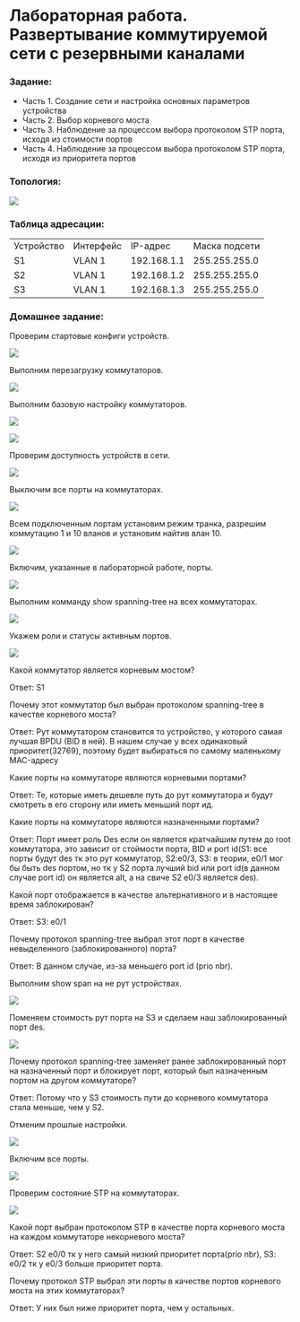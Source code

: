 #  Лабораторная работа. Развертывание коммутируемой сети с резервными каналами


###  Задание:

+ Часть 1. Создание сети и настройка основных параметров устройства
+ Часть 2. Выбор корневого моста
+ Часть 3. Наблюдение за процессом выбора протоколом STP порта, исходя из стоимости портов
+ Часть 4. Наблюдение за процессом выбора протоколом STP порта, исходя из приоритета портов





### Топология:

![](./imgs/tp.png)


### Таблица адресации:


<table>

<tr>
	<td>Устройство</td>
	<td>Интерфейс</td>
	<td>IP-адрес</td>
	<td>Маска подсети</td>
</tr>

<tr>
        <td>S1</td>
        <td>VLAN 1</td>
	  <td>192.168.1.1</td>
	  <td>255.255.255.0</td>
</tr>

<tr>
        <td>S2</td>
        <td>VLAN 1</td>
	  <td>192.168.1.2</td>
	  <td>255.255.255.0</td>
</tr>

<tr>
        <td>S3</td>
        <td>VLAN 1</td>
	  <td>192.168.1.3</td>
	  <td>255.255.255.0</td>
</tr>

</table>


### Домашнее задание:

Проверим стартовые конфиги устройств.

![](./imgs/1.png)

Выполним перезагрузку коммутаторов.

![](./imgs/2.png)

Выполним базовую настройку коммутаторов.

![](./imgs/3.png)

![](./imgs/3.1.png)

Проверим доступность устройств в сети.

![](./imgs/4.png)

Выключим все порты на коммутаторах.

![](./imgs/5.png)

Всем подключенным портам установим режим транка, разрешим коммутацию 1 и 10 вланов и установим найтив влан 10.

![](./imgs/6.png)

Включим, указанные в лабораторной работе, порты.

![](./imgs/7.png)

Выполним комманду show spanning-tree на всех коммутаторах.

![](./imgs/8.png)

Укажем роли и статусы активным портов.

![](./imgs/9.png)



Какой коммутатор является корневым мостом? 

Ответ: S1

Почему этот коммутатор был выбран протоколом spanning-tree в качестве корневого моста?

Ответ: Рут коммутатором становится то устройство, у которого самая лучшая BPDU (BID в ней). В нашем случае у всех одинаковый приоритет(32769), поэтому будет выбираться по самому маленькому MAC-адресу

Какие порты на коммутаторе являются корневыми портами? 

Ответ: Те, которые иметь дешевле путь до рут коммутатора и будут смотреть в его сторону или иметь меньший порт ид.

Какие порты на коммутаторе являются назначенными портами? 

Ответ: Порт имеет роль Des если он является кратчайшим путем до root коммутатора, это зависит от стоймости порта, BID и port id(S1: все порты будут des тк это рут коммутатор, S2:e0/3, S3: в теории, e0/1 мог бы быть des портом, но тк у S2 порта лучший bid или port id(в данном случае port id) он является alt, а на свиче S2 e0/3 является des).

Какой порт отображается в качестве альтернативного и в настоящее время заблокирован?

Ответ: S3: e0/1

Почему протокол spanning-tree выбрал этот порт в качестве невыделенного (заблокированного) порта?


Ответ: В данном случае, из-за меньшего port id (prio nbr).


Выполним show span на не рут устройствах.

![](./imgs/10.png)

Поменяем стоимость рут порта на S3 и сделаем наш заблокированный порт des.

![](./imgs/11.png)


Почему протокол spanning-tree заменяет ранее заблокированный порт на назначенный порт и блокирует порт, который был назначенным портом на другом коммутаторе?

Ответ: Потому что у S3 стоимость пути до корневого коммутатора стала меньше, чем у S2. 


Отменим прошлые настройки.

![](./imgs/12.png)

Включим все порты.

![](./imgs/13.png)

Проверим состояние STP на коммутаторах.

![](./imgs/14.png)



Какой порт выбран протоколом STP в качестве порта корневого моста на каждом коммутаторе некорневого моста? 

Ответ: S2 e0/0 тк у него самый низкий приоритет порта(prio nbr), S3: e0/2 тк у e0/3 больше приоритет порта.

Почему протокол STP выбрал эти порты в качестве портов корневого моста на этих коммутаторах?

Ответ: У них был ниже приоритет порта, чем у остальных.